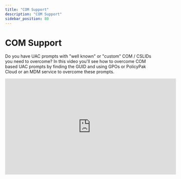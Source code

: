 ```yaml
---
title: "COM Support"
description: "COM Support"
sidebar_position: 80
---
```

# COM Support

Do you have UAC prompts with "well known" or "custom" COM / CSLIDs you need to overcome? In this
video you'll see how to overcome COM based UAC prompts by finding the GUID and using GPOs or
PolicyPak Cloud or an MDM service to overcome these prompts.

<iframe width="560" height="315" src="https://www.youtube.com/embed/f3iZivnslZc" title="Endpoint Privilege Manager: COM Support" frameborder="0" allow="accelerometer; autoplay; clipboard-write; encrypted-media; gyroscope; picture-in-picture; web-share" allowfullscreen="1"></iframe>
